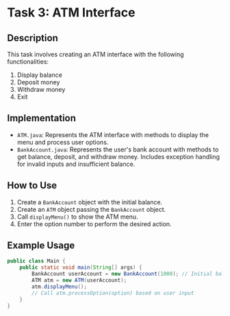 # Task 3: ATM Interface

## Description
This task involves creating an ATM interface with the following functionalities:
1. Display balance
2. Deposit money
3. Withdraw money
4. Exit

## Implementation
- `ATM.java`: Represents the ATM interface with methods to display the menu and process user options.
- `BankAccount.java`: Represents the user's bank account with methods to get balance, deposit, and withdraw money. Includes exception handling for invalid inputs and insufficient balance.

## How to Use
1. Create a `BankAccount` object with the initial balance.
2. Create an `ATM` object passing the `BankAccount` object.
3. Call `displayMenu()` to show the ATM menu.
4. Enter the option number to perform the desired action.

## Example Usage
```java
public class Main {
    public static void main(String[] args) {
        BankAccount userAccount = new BankAccount(1000); // Initial balance
        ATM atm = new ATM(userAccount);
        atm.displayMenu();
        // Call atm.processOption(option) based on user input
    }
}
